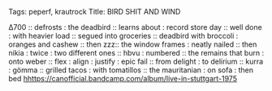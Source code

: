 Tags: peperf, krautrock
Title: BIRD SHIT AND WIND 
  
∆700 :: defrosts : the deadbird :: learns about : record store day :: well done : with heavier load :: segued into groceries :: deadbird with broccoli : oranges and cashew :: then zzz:: the window frames : neatly nailed :: then nikia : twice : two different ones :: hbvu : numbered :: the remains that burn : onto weber :: flex : align : justify : epic fail :: from delight : to delirium :: kurra : gömma :: grilled tacos : with tomatillos :: the mauritanian : on sofa : then bed
<hhttps://canofficial.bandcamp.com/album/live-in-stuttgart-1975>  
